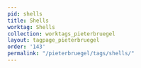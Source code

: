 ```yaml
---
pid: shells
title: Shells
worktag: Shells
collection: worktags_pieterbruegel
layout: tagpage_pieterbruegel
order: '143'
permalink: "/pieterbruegel/tags/shells/"
---
```

